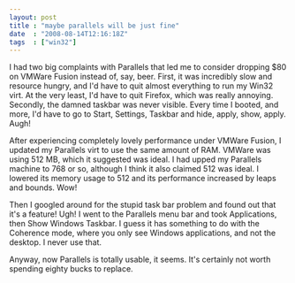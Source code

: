 ```yaml
---
layout: post
title : "maybe parallels will be just fine"
date  : "2008-08-14T12:16:18Z"
tags  : ["win32"]
---
```

I had two big complaints with Parallels that led me to consider dropping $80 on VMWare Fusion instead of, say, beer.  First, it was incredibly slow and resource hungry, and I'd have to quit almost everything to run my Win32 virt. At the very least, I'd have to quit Firefox, which was really annoying. Secondly, the damned taskbar was never visible.  Every time I booted, and more, I'd have to go to Start, Settings, Taskbar and hide, apply, show, apply.  Augh!

After experiencing completely lovely performance under VMWare Fusion, I updated my Parallels virt to use the same amount of RAM.  VMWare was using 512 MB, which it suggested was ideal.  I had upped my Parallels machine to 768 or so, although I think it also claimed 512 was ideal.  I lowered its memory usage to 512 and its performance increased by leaps and bounds.  Wow!

Then I googled around for the stupid task bar problem and found out that it's a feature!  Ugh!  I went to the Parallels menu bar and took Applications, then Show Windows Taskbar.  I guess it has something to do with the Coherence mode, where you only see Windows applications, and not the desktop.  I never use that.

Anyway, now Parallels is totally usable, it seems.  It's certainly not worth spending eighty bucks to replace. 
